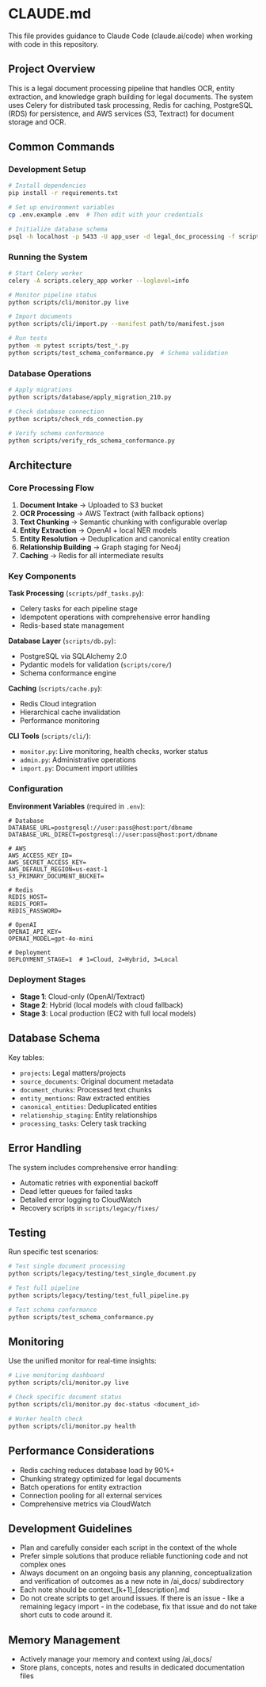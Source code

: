 # CLAUDE.md

This file provides guidance to Claude Code (claude.ai/code) when working with code in this repository.

## Project Overview

This is a legal document processing pipeline that handles OCR, entity extraction, and knowledge graph building for legal documents. The system uses Celery for distributed task processing, Redis for caching, PostgreSQL (RDS) for persistence, and AWS services (S3, Textract) for document storage and OCR.

## Common Commands

### Development Setup
```bash
# Install dependencies
pip install -r requirements.txt

# Set up environment variables
cp .env.example .env  # Then edit with your credentials

# Initialize database schema
psql -h localhost -p 5433 -U app_user -d legal_doc_processing -f scripts/create_schema.sql
```

### Running the System
```bash
# Start Celery worker
celery -A scripts.celery_app worker --loglevel=info

# Monitor pipeline status
python scripts/cli/monitor.py live

# Import documents
python scripts/cli/import.py --manifest path/to/manifest.json

# Run tests
python -m pytest scripts/test_*.py
python scripts/test_schema_conformance.py  # Schema validation
```

### Database Operations
```bash
# Apply migrations
python scripts/database/apply_migration_210.py

# Check database connection
python scripts/check_rds_connection.py

# Verify schema conformance
python scripts/verify_rds_schema_conformance.py
```

## Architecture

### Core Processing Flow
1. **Document Intake** → Uploaded to S3 bucket
2. **OCR Processing** → AWS Textract (with fallback options)
3. **Text Chunking** → Semantic chunking with configurable overlap
4. **Entity Extraction** → OpenAI + local NER models
5. **Entity Resolution** → Deduplication and canonical entity creation
6. **Relationship Building** → Graph staging for Neo4j
7. **Caching** → Redis for all intermediate results

### Key Components

**Task Processing** (`scripts/pdf_tasks.py`):
- Celery tasks for each pipeline stage
- Idempotent operations with comprehensive error handling
- Redis-based state management

**Database Layer** (`scripts/db.py`):
- PostgreSQL via SQLAlchemy 2.0
- Pydantic models for validation (`scripts/core/`)
- Schema conformance engine

**Caching** (`scripts/cache.py`):
- Redis Cloud integration
- Hierarchical cache invalidation
- Performance monitoring

**CLI Tools** (`scripts/cli/`):
- `monitor.py`: Live monitoring, health checks, worker status
- `admin.py`: Administrative operations
- `import.py`: Document import utilities

### Configuration

**Environment Variables** (required in `.env`):
```
# Database
DATABASE_URL=postgresql://user:pass@host:port/dbname
DATABASE_URL_DIRECT=postgresql://user:pass@host:port/dbname

# AWS
AWS_ACCESS_KEY_ID=
AWS_SECRET_ACCESS_KEY=
AWS_DEFAULT_REGION=us-east-1
S3_PRIMARY_DOCUMENT_BUCKET=

# Redis
REDIS_HOST=
REDIS_PORT=
REDIS_PASSWORD=

# OpenAI
OPENAI_API_KEY=
OPENAI_MODEL=gpt-4o-mini

# Deployment
DEPLOYMENT_STAGE=1  # 1=Cloud, 2=Hybrid, 3=Local
```

### Deployment Stages
- **Stage 1**: Cloud-only (OpenAI/Textract)
- **Stage 2**: Hybrid (local models with cloud fallback)
- **Stage 3**: Local production (EC2 with full local models)

## Database Schema

Key tables:
- `projects`: Legal matters/projects
- `source_documents`: Original document metadata
- `document_chunks`: Processed text chunks
- `entity_mentions`: Raw extracted entities
- `canonical_entities`: Deduplicated entities
- `relationship_staging`: Entity relationships
- `processing_tasks`: Celery task tracking

## Error Handling

The system includes comprehensive error handling:
- Automatic retries with exponential backoff
- Dead letter queues for failed tasks
- Detailed error logging to CloudWatch
- Recovery scripts in `scripts/legacy/fixes/`

## Testing

Run specific test scenarios:
```bash
# Test single document processing
python scripts/legacy/testing/test_single_document.py

# Test full pipeline
python scripts/legacy/testing/test_full_pipeline.py

# Test schema conformance
python scripts/test_schema_conformance.py
```

## Monitoring

Use the unified monitor for real-time insights:
```bash
# Live monitoring dashboard
python scripts/cli/monitor.py live

# Check specific document status
python scripts/cli/monitor.py doc-status <document_id>

# Worker health check
python scripts/cli/monitor.py health
```

## Performance Considerations

- Redis caching reduces database load by 90%+
- Chunking strategy optimized for legal documents
- Batch operations for entity extraction
- Connection pooling for all external services
- Comprehensive metrics via CloudWatch

## Development Guidelines

- Plan and carefully consider each script in the context of the whole
- Prefer simple solutions that produce reliable functioning code and not complex ones
- Always document on an ongoing basis any planning, conceptualization and verification of outcomes as a new note in /ai_docs/ subdirectory
- Each note should be context_[k+1]_[description].md
- Do not create scripts to get around issues. If there is an issue - like a remaining legacy import - in the codebase, fix that issue and do not take short cuts to code around it.

## Memory Management

- Actively manage your memory and context using /ai_docs/
- Store plans, concepts, notes and results in dedicated documentation files
